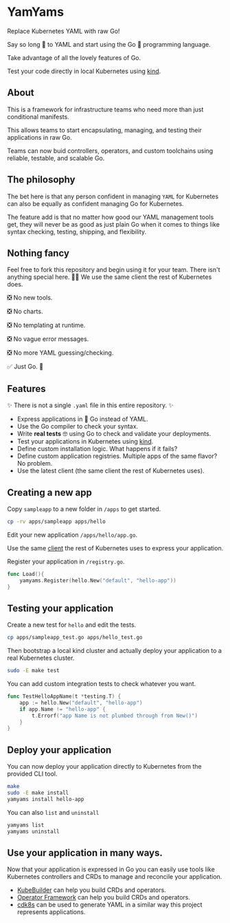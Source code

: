 # YamYams

Replace Kubernetes YAML with raw Go!

Say so long 👋 to YAML and start using the Go 🎉 programming language.

Take advantage of all the lovely features of Go.

Test your code directly in local Kubernetes using [kind](https://github.com/kubernetes-sigs/kind).

## About

This is a framework for infrastructure teams who need more than just conditional manifests. 

This allows teams to start encapsulating, managing, and testing their applications in raw Go.

Teams can now buid controllers, operators, and custom toolchains using reliable, testable, and scalable Go.

## The philosophy

The bet here is that any person confident in managing `YAML` for Kubernetes can also be equally as confident managing Go for Kubernetes.

The feature add is that no matter how good our YAML management tools get, they will never be as good as just plain Go when it comes to things like syntax checking, testing, shipping, and flexibility. 

## Nothing fancy

Feel free to fork this repository and begin using it for your team. There isn't anything special here. 🤷‍♀ We use the same client the rest of Kubernetes does.

 ❎ No new tools.

 ❎ No charts.

 ❎ No templating at runtime.

 ❎ No vague error messages.
 
 ❎ No more YAML guessing/checking.

 ✅ Just Go. 🎉

## Features

✨ There is not a single `.yaml` file in this entire repository. ✨

 - Express applications in 🎉 Go instead of YAML.
 - Use the Go compiler to check your syntax.
 - Write **real tests** 🤓 using Go to check and validate your deployments.
 - Test your applications in Kubernetes using [kind](https://github.com/kubernetes-sigs/kind).
 - Define custom installation logic. What happens if it fails?
 - Define custom application registries. Multiple apps of the same flavor? No problem.
 - Use the latest client (the same client the rest of Kubernetes uses).

## Creating a new app 

Copy `sampleapp` to a new folder in `/apps` to get started.

```bash 
cp -rv apps/sampleapp apps/hello
```

Edit your new application `/apps/hello/app.go`.

Use the same [client](https://github.com/kubernetes/client-go) the rest of Kubernetes uses to express your application.

Register your application in `/registry.go`.


```go
func Load(){
    yamyams.Register(hello.New("default", "hello-app"))
}
```



## Testing your application 

Create a new test for `hello` and edit the tests.

```bash 
cp apps/sampleapp_test.go apps/hello_test.go
```

Then bootstrap a local kind cluster and actually deploy your application to a real Kubernetes cluster.

```bash 
sudo -E make test
```

You can add custom integration tests to check whatever you want.

```go 
func TestHelloAppName(t *testing.T) {
	app := hello.New("default", "hello-app")
	if app.Name != "hello-app" {
		t.Errorf("app Name is not plumbed through from New()")
	}
}
```

## Deploy your application 

You can now deploy your application directly to Kubernetes from the provided CLI tool.

```bash 
make
sudo -E make install
yamyams install hello-app
```

You can also `list` and `uninstall`

```bash 
yamyams list
yamyams uninstall
```

## Use your application in many ways.

Now that your application is expressed in Go you can easily use tools like Kubernetes controllers and CRDs to manage and reconcile your application.

 - [KubeBuilder](https://github.com/kubernetes-sigs/kubebuilder) can help you build CRDs and operators.
 - [Operator Framework](https://github.com/operator-framework/operator-sdk) can help you build CRDs and operators.
 - [cdk8s](https://github.com/cdk8s-team/cdk8s) can be used to generate YAML in a similar way this project represents applications.
